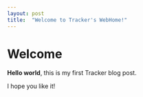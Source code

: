 ```yaml
---
layout: post
title:  "Welcome to Tracker's WebHome!"
---
```


# Welcome

**Hello world**, this is my first Tracker blog post.

I hope you like it!
